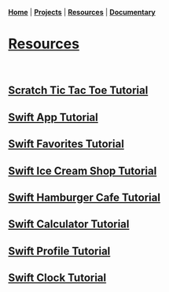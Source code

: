 **[Home](README.md)** | **[Projects](Projects.md)** | **[Resources](Resources.md)** | **[Documentary](Documentary.md)**

# **[Resources](https://drive.google.com/drive/folders/1p5AxCkzE-_u20Dovth-Wle09ownV2CCK?usp=drive_link)**

<br>

## [Scratch Tic Tac Toe Tutorial](https://drive.google.com/file/d/1gfkClsnsi_kvz91xjAdyCGXrz0tZLPny/view?usp=sharing)

## [Swift App Tutorial](https://drive.google.com/file/d/1V3elbn8_UBh9dNDeWAhdtWxGoYbjAoe-/view?usp=sharing)

## [Swift Favorites Tutorial](https://drive.google.com/file/d/17s3slei2xLLGBJNeC3e-VG8g7rzHtdGP/view?usp=sharing)

## [Swift Ice Cream Shop Tutorial](https://drive.google.com/file/d/19-bQ5AoxKJb7FXfRrewQ3X52dtdmbhka/view?usp=sharing)

## [Swift Hamburger Cafe Tutorial](https://drive.google.com/file/d/1MA8x95rPYzLWj-sucA0FIdrbKW3Iryoc/view?usp=sharing)

## [Swift Calculator Tutorial](https://drive.google.com/file/d/1ZEjma1byEGi2mIqcwui0J0XDDFChU4LS/view?usp=sharing)

## [Swift Profile Tutorial](https://drive.google.com/file/d/1nMW0OzAEId4sp92xF2HeOlpDCSWU51Iq/view?usp=sharing)

## [Swift Clock Tutorial](https://drive.google.com/file/d/1JS0MPhNb1noNHLS3qP8fWOLMggaVIMJv/view?usp=sharing)
